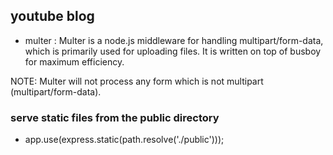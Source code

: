 ## youtube blog

- multer : Multer is a node.js middleware for handling multipart/form-data, which is primarily used for uploading files. It is written on top of busboy for maximum efficiency.

NOTE: Multer will not process any form which is not multipart (multipart/form-data).

### serve static files from the public directory
- app.use(express.static(path.resolve('./public')));